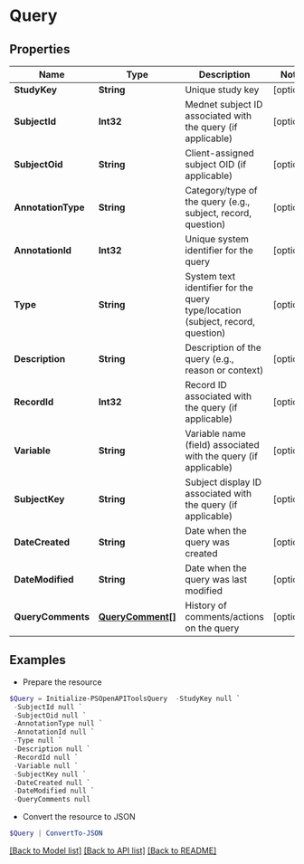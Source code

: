 # Query
## Properties

Name | Type | Description | Notes
------------ | ------------- | ------------- | -------------
**StudyKey** | **String** | Unique study key | [optional] 
**SubjectId** | **Int32** | Mednet subject ID associated with the query (if applicable) | [optional] 
**SubjectOid** | **String** | Client-assigned subject OID (if applicable) | [optional] 
**AnnotationType** | **String** | Category/type of the query (e.g., subject, record, question) | [optional] 
**AnnotationId** | **Int32** | Unique system identifier for the query | [optional] 
**Type** | **String** | System text identifier for the query type/location (subject, record, question) | [optional] 
**Description** | **String** | Description of the query (e.g., reason or context) | [optional] 
**RecordId** | **Int32** | Record ID associated with the query (if applicable) | [optional] 
**Variable** | **String** | Variable name (field) associated with the query (if applicable) | [optional] 
**SubjectKey** | **String** | Subject display ID associated with the query (if applicable) | [optional] 
**DateCreated** | **String** | Date when the query was created | [optional] 
**DateModified** | **String** | Date when the query was last modified | [optional] 
**QueryComments** | [**QueryComment[]**](QueryComment.md) | History of comments/actions on the query | [optional] 

## Examples

- Prepare the resource
```powershell
$Query = Initialize-PSOpenAPIToolsQuery  -StudyKey null `
 -SubjectId null `
 -SubjectOid null `
 -AnnotationType null `
 -AnnotationId null `
 -Type null `
 -Description null `
 -RecordId null `
 -Variable null `
 -SubjectKey null `
 -DateCreated null `
 -DateModified null `
 -QueryComments null
```

- Convert the resource to JSON
```powershell
$Query | ConvertTo-JSON
```

[[Back to Model list]](../README.md#documentation-for-models) [[Back to API list]](../README.md#documentation-for-api-endpoints) [[Back to README]](../README.md)

